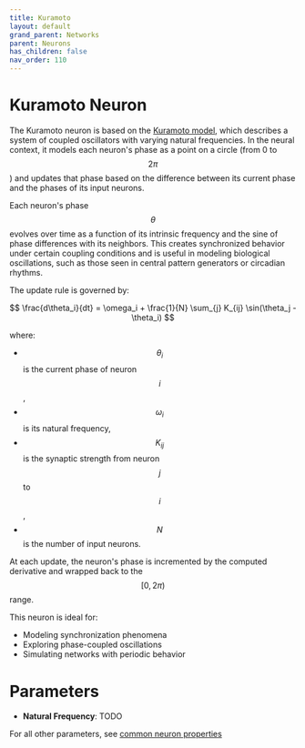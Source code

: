 ```yaml
---
title: Kuramoto
layout: default
grand_parent: Networks
parent: Neurons
has_children: false
nav_order: 110
---
```


# Kuramoto Neuron

The Kuramoto neuron is based on the [Kuramoto model](https://en.wikipedia.org/wiki/Kuramoto_model), which describes a system of coupled oscillators with varying natural frequencies. In the neural context, it models each neuron's phase as a point on a circle (from 0 to $$2\pi$$) and updates that phase based on the difference between its current phase and the phases of its input neurons.

Each neuron's phase $$\theta$$ evolves over time as a function of its intrinsic frequency and the sine of phase differences with its neighbors. This creates synchronized behavior under certain coupling conditions and is useful in modeling biological oscillations, such as those seen in central pattern generators or circadian rhythms.

The update rule is governed by:

$$
\frac{d\theta_i}{dt} = \omega_i + \frac{1}{N} \sum_{j} K_{ij} \sin(\theta_j - \theta_i)
$$

where:
- $$\theta_i$$ is the current phase of neuron $$i$$,
- $$\omega_i$$ is its natural frequency,
- $$K_{ij}$$ is the synaptic strength from neuron $$j$$ to $$i$$,
- $$N$$ is the number of input neurons.

At each update, the neuron's phase is incremented by the computed derivative and wrapped back to the $$[0, 2\pi)$$ range.

This neuron is ideal for:
- Modeling synchronization phenomena
- Exploring phase-coupled oscillations
- Simulating networks with periodic behavior

# Parameters

- **Natural Frequency**: TODO

For all other parameters, see [common neuron properties](/docs/network/neurons/index#common-neuron-properties)

